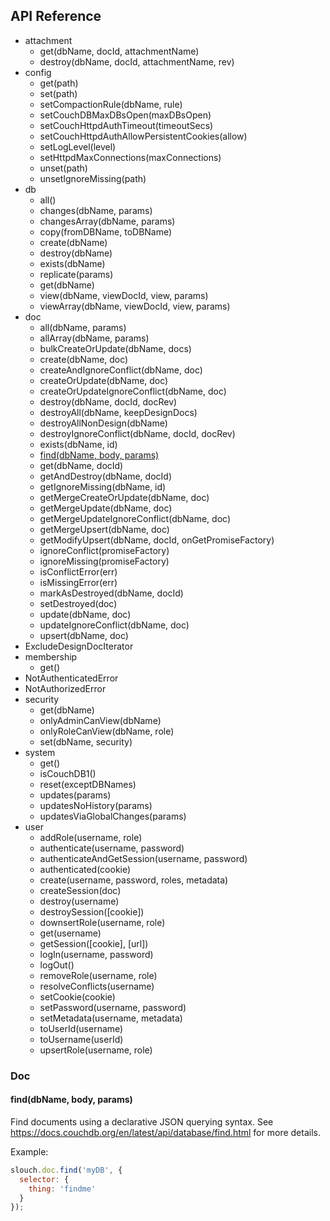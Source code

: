 ## API Reference

 * attachment
   * get(dbName, docId, attachmentName)
   * destroy(dbName, docId, attachmentName, rev)
 * config
   * get(path)
   * set(path)
   * setCompactionRule(dbName, rule)
   * setCouchDBMaxDBsOpen(maxDBsOpen)
   * setCouchHttpdAuthTimeout(timeoutSecs)
   * setCouchHttpdAuthAllowPersistentCookies(allow)
   * setLogLevel(level)
   * setHttpdMaxConnections(maxConnections)
   * unset(path)
   * unsetIgnoreMissing(path)
 * db
   * all()
   * changes(dbName, params)
   * changesArray(dbName, params)
   * copy(fromDBName, toDBName)
   * create(dbName)
   * destroy(dbName)
   * exists(dbName)
   * replicate(params)
   * get(dbName)
   * view(dbName, viewDocId, view, params)
   * viewArray(dbName, viewDocId, view, params)
 * doc
   * all(dbName, params)
   * allArray(dbName, params)
   * bulkCreateOrUpdate(dbName, docs)
   * create(dbName, doc)
   * createAndIgnoreConflict(dbName, doc)
   * createOrUpdate(dbName, doc)
   * createOrUpdateIgnoreConflict(dbName, doc)
   * destroy(dbName, docId, docRev)
   * destroyAll(dbName, keepDesignDocs)
   * destroyAllNonDesign(dbName)
   * destroyIgnoreConflict(dbName, docId, docRev)
   * exists(dbName, id)
   * [find(dbName, body, params)](https://github.com/redgeoff/slouch/blob/master/API.md#finddbname-body-params)
   * get(dbName, docId)
   * getAndDestroy(dbName, docId)
   * getIgnoreMissing(dbName, id)
   * getMergeCreateOrUpdate(dbName, doc)
   * getMergeUpdate(dbName, doc)
   * getMergeUpdateIgnoreConflict(dbName, doc)
   * getMergeUpsert(dbName, doc)
   * getModifyUpsert(dbName, docId, onGetPromiseFactory)
   * ignoreConflict(promiseFactory)
   * ignoreMissing(promiseFactory)
   * isConflictError(err)
   * isMissingError(err)
   * markAsDestroyed(dbName, docId)
   * setDestroyed(doc)
   * update(dbName, doc)
   * updateIgnoreConflict(dbName, doc)
   * upsert(dbName, doc)
 * ExcludeDesignDocIterator
 * membership
   * get()
 * NotAuthenticatedError
 * NotAuthorizedError
 * security
   * get(dbName)
   * onlyAdminCanView(dbName)
   * onlyRoleCanView(dbName, role)
   * set(dbName, security)
 * system
   * get()
   * isCouchDB1()
   * reset(exceptDBNames)
   * updates(params)
   * updatesNoHistory(params)
   * updatesViaGlobalChanges(params)
 * user
   * addRole(username, role)
   * authenticate(username, password)
   * authenticateAndGetSession(username, password)
   * authenticated(cookie)
   * create(username, password, roles, metadata)
   * createSession(doc)
   * destroy(username)
   * destroySession([cookie])
   * downsertRole(username, role)
   * get(username)
   * getSession([cookie], [url])
   * logIn(username, password)
   * logOut()
   * removeRole(username, role)
   * resolveConflicts(username)
   * setCookie(cookie)
   * setPassword(username, password)
   * setMetadata(username, metadata)
   * toUserId(username)
   * toUsername(userId)
   * upsertRole(username, role)


### Doc

#### find(dbName, body, params)

Find documents using a declarative JSON querying syntax. See https://docs.couchdb.org/en/latest/api/database/find.html for more details.

Example:

```js
slouch.doc.find('myDB', {
  selector: {
    thing: 'findme'
  }
});
```

